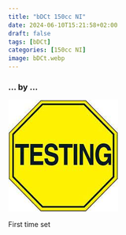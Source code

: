 ```yaml
---
title: "bDCt 150cc NI"
date: 2024-06-10T15:21:58+02:00
draft: false
tags: [bDCt]
categories: [150cc NI]
image: bDCt.webp
---
```

### ... by ...
![Nothing there](testing.jpg)

First time set